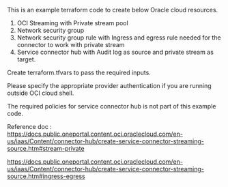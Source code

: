 This is an example terraform code to create below Oracle cloud resources.
1. OCI Streaming with Private stream pool
2. Network security group 
3. Network security group rule with Ingress and egress rule needed for the connector to work with private stream
4. Service connector hub with Audit log as source and private stream as target.

Create terraform.tfvars to pass the required inputs.

Please specify the appropriate provider authentication if you are running outside OCI cloud shell.

The required policies for service connector hub is not part of this example code.

Reference doc : https://docs.public.oneportal.content.oci.oraclecloud.com/en-us/iaas/Content/connector-hub/create-service-connector-streaming-source.htm#stream-private

  https://docs.public.oneportal.content.oci.oraclecloud.com/en-us/iaas/Content/connector-hub/create-service-connector-streaming-source.htm#ingress-egress
